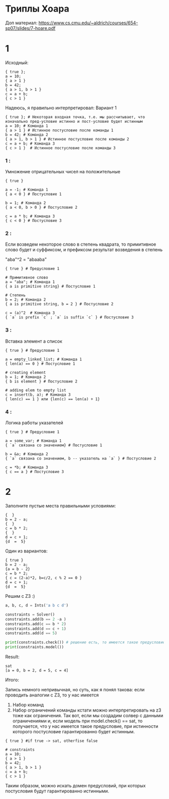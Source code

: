 # Триплы Хоара

Доп материал:  https://www.cs.cmu.edu/~aldrich/courses/654-sp07/slides/7-hoare.pdf

# 1
Исходный:
```
{ true };
a = 10;
{ a > 1 }
b = 42;
{ a > 1, b > 1 } 
c = a + b;
{ c > 1 } 
```


Надеюсь, я правильно интерпретировал:
Вариант 1
```
{ true }; # Некоторая входная точка, т.е. мы рассчитывает, что изначально пред-условие истинно и пост-условие будет истинным
a = 10; # Команда 1
{ a > 1 } # Истинное постусловие после команды 1
b = 42; # Команда 2
{ a > 1, b > 1 } # Истинное постусловие после команды 2
c = a + b; # Команда 3
{ c > 1 }  # Истинное постусловие после команды 3
```



### 1 :

Умножение отрицательных чисел на положительные
```
{ true } 

a = -1; # Команда 1
{ a < 0 } # Постусловие 1

b = 1; # Команда 2
{ a < 0, b > 0 } # Постусловие 2

c = a * b; # Команда 3
{ c < 0 } # Постусловие 3
```

### 2 :

Если возведем некоторое слово в степень квадрата,
то примитивное слово будет и суффиксом, и префиксом результат возведения в степень

"aba"^2 = "abaaba"
```
{ true } # Предусловие 1

# Примитивное слово
a = "aba"; # Команда 1
{ a is primitive string} # Постусловие 1

# Степень
b = 2; # Команда 2
{ a is primitive string, b = 2 } # Постусловие 2

c = (a)^2  # Команда 3
{ `a` is prefix `c` ; `a` is suffix `c` } # Постусловие 3
```

### 3 :

Вставка элемент а список
```
{ true } # Предусловие 1

a = empty_linked_list; # Команда 1
{ len(a) == 0 } # Постусловие 1

# creating element
b = 1; # Команда 2
{ b is element } # Постусловие 2

# adding elem to empty list
c = insert(b, a); # Команда 3
{ len(c) == 1 } или {len(c) == len(a) + 1}
```

### 4 :

Логика работы указателей
```
{ true } # Предусловие 1

a = some_var; # Команда 1
{ `a` связана со значением} # Постусловие 1

b = &a; # Команда 2
{ `a` связана со значением, b -- указатель на `a` } # Постусловие 2

c = *b; # Команда 3
{ c == a } # Постусловие 3
```




# 2 

Заполните пустые места правильными условиями:
```
{  }
b = 2 - a;
{  }
c = b * 2;
{  }
d = c + 1;
{d  =  5}
```

Один из вариантов:

```
{ true }
b = 2 - a;
{a = b - 2}
c = b * 2;
{ c = (2-a)*2, b=c/2, c % 2 == 0 }
d = c + 1;
{d  =  5}
```


Решим с Z3 :)

```python
a, b, c, d = Ints('a b c d')

constraints = Solver()
constraints.add(b == 2 -a )
constraints.add(c == b * 2)
constraints.add(d == c + 1)
constraints.add(d == 5)

print(constraints.check()) # решение есть, то имеется такое предусловие, при котором постусловие будет истинно
print(constraints.model())
```

Result:
```
sat
[a = 0, b = 2, d = 5, c = 4]
```

Итого:

Запись немного непривычная, но суть, как я понял такова: если проводить аналогии с Z3, то у нас имеется
1) Набор команд
2) Набор ограничений
команды кстати можно интерпретировать на z3 тоже как ограничения.
Так вот, если мы создадим солвер с данными ограничениями и, если модель при model.check() == sat, то получается, что у нас имеется такое предусловие, при истинности которого
постусловие гарантированно будет истинным.

```
{ true } #if true -> sat, otherfise false

# constraints
a = 10;
{ a > 1 }
b = 42;
{ a > 1, b > 1 }
c = a + b;
{ c > 1 }
```

Таким образом, можно искать домен предусловий, при которых постусловия будут гарантированно истинными.
